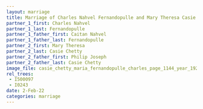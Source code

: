 ```yaml
---
layout: marriage
title: Marriage of Charles Nahvel Fernandopulle and Mary Theresa Casie Chetty
partner_1_first: Charles Nahvel
partner_1_last: Fernandopulle
partner_1_father_first: Caitan Nahvel
partner_1_father_last: Fernandopulle
partner_2_first: Mary Theresa
partner_2_last: Casie Chetty
partner_2_father_first: Philip Joseph
partner_2_father_last: Casie Chetty
image_file: casie_chetty_maria_fernandopulle_charles_page_1144_year_1922
rel_trees:
 - I500097
 - I0243
date: 2-Feb-22
categories: marriage
---
```


